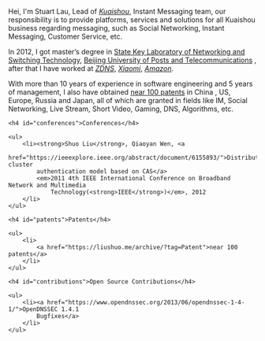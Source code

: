 
<div class="en post-container">
    <p>
    Hei, I'm Stuart Lau, Lead of <a href="https://www.kuaishou.com/"><i>Kuaishou</i></a>, 
    Instant Messaging team, our responsibility is to provide
    platforms, services and solutions for all Kuaishou business regarding messaging, such as 
    Social Networking, Instant Messaging, Customer Service, etc.
    </p>
    <p> 
     In 2012, I got master’s degree in <a href="https://sklnst.bupt.edu.cn/">State Key
      Laboratory of Networking and Switching Technology</a>,
     <a href="https://www.bupt.edu.cn/">Beijing University of Posts and Telecommunications</a>  
     , after that I have worked at 
     <a href="https://www.zdns.cn/"><i>ZDNS</i></a>,
             <a href="https://www.mi.com/index.html"><i>Xiaomi</i></a>,
             <a href="https://www.amazon.com/"><i>Amazon</i></a>.
    </p>
    <p>
    With more than 10 years of experience in software engineering and 5 years of management, I also have
     obtained <a href="https://stuartlau.github.io/archive/?tag=Patent">near 100 patents</a> in China
     , US, Europe, Russia and Japan, all of which
      are granted in fields like IM, Social Networking, Live Stream, Short Video, Gaming, DNS, Algorithms, etc.
    </p>

    <h4 id="conferences">Conferences</h4>

    <ul>
        <li><strong>Shuo Liu</strong>, Qiaoyan Wen, <a
                href="https://ieeexplore.ieee.org/abstract/document/6155893/">Distributed cluster
            authentication model based on CAS</a>
            <em>2011 4th IEEE International Conference on Broadband Network and Multimedia
                Technology(<strong>IEEE</strong>)</em>, 2012
        </li>
    </ul>

    <h4 id="patents">Patents</h4>

    <ul>
        <li>
            <a href="https://liushuo.me/archive/?tag=Patent">near 100 patents</a>
        </li>
    </ul>

    <h4 id="contributions">Open Source Contributions</h4>

    <ul>
        <li><a href="https://www.opendnssec.org/2013/06/opendnssec-1-4-1/">OpenDNSSEC 1.4.1
            Bugfixes</a>
        </li>
    </ul>

</div>